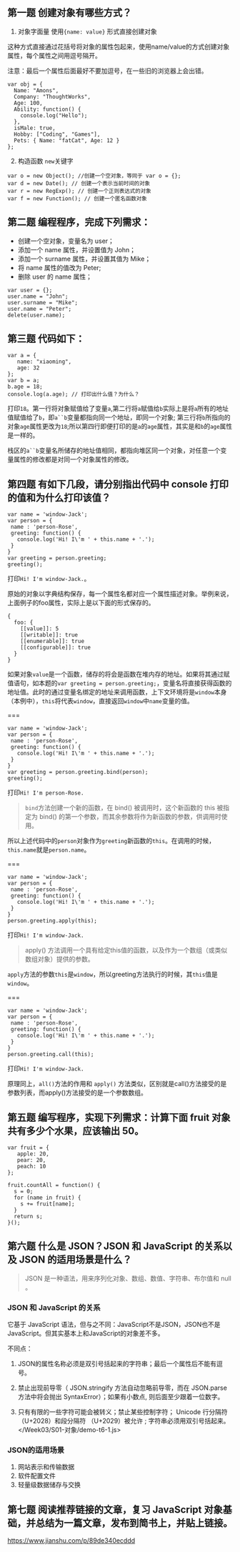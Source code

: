 ## 第一题 创建对象有哪些方式？

1. 对象字面量 使用`{name: value}` 形式直接创建对象

这种方式直接通过花括号将对象的属性包起来，使用name/value的方式创建对象属性，每个属性之间用逗号隔开。

注意：最后一个属性后面最好不要加逗号，在一些旧的浏览器上会出错。

```
var obj = {
  Name: "Amons",
  Company: "ThoughtWorks",
  Age: 100,
  Ability: function() {
    console.log("Hello");
  },
  isMale: true,
  Hobby: ["Coding", "Games"],
  Pets: { Name: "fatCat", Age: 12 }
};
```

2. 构造函数 `new`关键字

```
var o = new Object(); //创建一个空对象，等同于 var o = {};
var d = new Date(); // 创建一个表示当前时间的对象
var r = new RegExp(); // 创建一个正则表达式的对象
var f = new Function(); // 创建一个匿名函数对象
```

## 第二题 编程程序，完成下列需求：

* 创建一个空对象，变量名为 user；
* 添加一个 name 属性，并设置值为 John；
* 添加一个 surname 属性，并设置其值为 Mike；
* 将 name 属性的值改为 Peter;
* 删除 user 的 name 属性；

```
var user = {};
user.name = "John";
user.surname = "Mike";
user.name = "Peter";
delete(user.name);
```

## 第三题 代码如下：

```
var a = {
   name: "xiaoming",
   age: 32  
};
var b = a;
b.age = 18;
console.log(a.age); // 打印出什么值？为什么？
```

打印`18`。第一行将对象赋值给了变量`a`,第二行将`a`赋值给`b`实际上是将`a`所有的地址值赋值给了`b`，即`a``b`变量都指向同一个地址，即同一个对象; 第三行将`b`所指向的对象`age`属性更改为`18`;所以第四行即便打印的是`a`的`age`属性，其实是和`b`的`age`属性是一样的。

栈区的`a``b`变量名所储存的地址值相同，都指向堆区同一个对象，对任意一个变量属性的修改都是对同一个对象属性的修改。

## 第四题 有如下几段，请分别指出代码中 console 打印的值和为什么打印该值？

```
var name = 'window-Jack';
var person = {
 name : 'person-Rose',
 greeting: function() {
   console.log('Hi! I\'m ' + this.name + '.');
 }
}
var greeting = person.greeting;
greeting();
```

打印`Hi! I'm window-Jack.`。

原始的对象以字典结构保存，每一个属性名都对应一个属性描述对象。举例来说，上面例子的foo属性，实际上是以下面的形式保存的。

```
{
  foo: {
    [[value]]: 5
    [[writable]]: true
    [[enumerable]]: true
    [[configurable]]: true
  }
}
```

如果对象`value`是一个函数，储存的将会是函数在堆内存的地址。如果将其通过赋值语句，如本题的`var greeting = person.greeting;`，变量名将直接获得函数的地址值。此时的通过变量名绑定的地址来调用函数，上下文环境将是`window`本身（本例中），`this`将代表`window`，直接返回`window`中`name`变量的值。

===

```
var name = 'window-Jack';
var person = {
 name : 'person-Rose',
 greeting: function() {
   console.log('Hi! I\'m ' + this.name + '.');
 }
}
var greeting = person.greeting.bind(person);
greeting();
```

打印`Hi! I'm person-Rose.`

> `bind`方法创建一个新的函数，在 bind() 被调用时，这个新函数的 this 被指定为 bind() 的第一个参数，而其余参数将作为新函数的参数，供调用时使用。

所以上述代码中的`person`对象作为`greeting`新函数的`this`。在调用的时候，`this.name`就是`person.name`。

===

```
var name = 'window-Jack';
var person = {
 name : 'person-Rose',
 greeting: function() {
   console.log('Hi! I\'m ' + this.name + '.');
 }
}
person.greeting.apply(this);
```

打印`Hi! I'm window-Jack.`

> apply() 方法调用一个具有给定this值的函数，以及作为一个数组（或类似数组对象）提供的参数。

`apply`方法的参数`this`是`window`，所以greeting方法执行的时候，其`this`值是`window`。

===

```
var name = 'window-Jack';
var person = {
 name : 'person-Rose',
 greeting: function() {
   console.log('Hi! I\'m ' + this.name + '.');
 }
}
person.greeting.call(this);
```

打印`Hi! I'm window-Jack.`

原理同上，`all()`方法的作用和 `apply()` 方法类似，区别就是call()方法接受的是参数列表，而apply()方法接受的是一个参数数组。

## 第五题 编写程序，实现下列需求：计算下面 fruit 对象共有多少个水果，应该输出 50。

```
var fruit = {
   apple: 20,
   pear: 20,
   peach: 10
};

fruit.countAll = function() {
  s = 0;
  for (name in fruit) {
    s += fruit[name];
  }
  return s;
}();
```

## 第六题 什么是 JSON？JSON 和 JavaScript 的关系以及 JSON 的适用场景是什么？

> JSON 是一种语法，用来序列化对象、数组、数值、字符串、布尔值和 null 。

### JSON 和 JavaScript 的关系

它基于 JavaScript 语法，但与之不同：JavaScript不是JSON，JSON也不是JavaScript。但其实基本上和JavaScript的对象差不多。

不同点：

1. JSON的属性名称必须是双引号括起来的字符串；最后一个属性后不能有逗号。

2. 禁止出现前导零（ JSON.stringify 方法自动忽略前导零，而在 JSON.parse 方法中将会抛出 SyntaxError）；如果有小数点, 则后面至少跟着一位数字。

3. 只有有限的一些字符可能会被转义；禁止某些控制字符； Unicode 行分隔符 （U+2028）和段分隔符 （U+2029）被允许 ; 字符串必须用双引号括起来。</Week03/S01-对象/demo-t6-1.js>

### JSON的适用场景

1. 网站表示和传输数据
2. 软件配置文件
3. 轻量级数据储存与交换

## 第七题 阅读推荐链接的文章，复习 JavaScript 对象基础，并总结为一篇文章，发布到简书上，并贴上链接。

<https://www.jianshu.com/p/89de340ecddd>